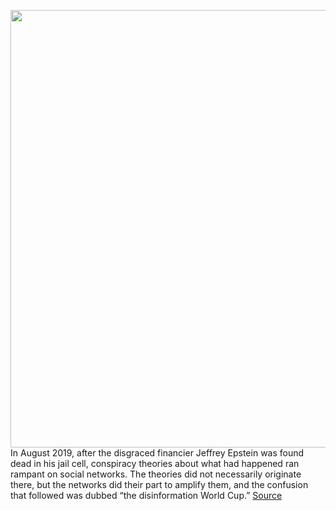 <img src='https://cdn.vox-cdn.com/thumbor/m4yVYKyIOk0JAQ5J9-eKytiTRGg=/0x0:2040x1360/1200x800/filters:focal(857x517:1183x843)/cdn.vox-cdn.com/uploads/chorus_image/image/67343143/acastro_180827_1777_0002.0.jpg' width='700px' /><br/>
In August 2019, after the disgraced financier Jeffrey Epstein was found dead in his jail cell, conspiracy theories about what had happened ran rampant on social networks. The theories did not necessarily originate there, but the networks did their part to amplify them, and the confusion that followed was dubbed “the disinformation World Cup.”
<a href='https://www.theverge.com/interface/2020/9/2/21413001/twitter-trends-labels-representative-tweets-conspiracies-misinformation'> Source <a/>